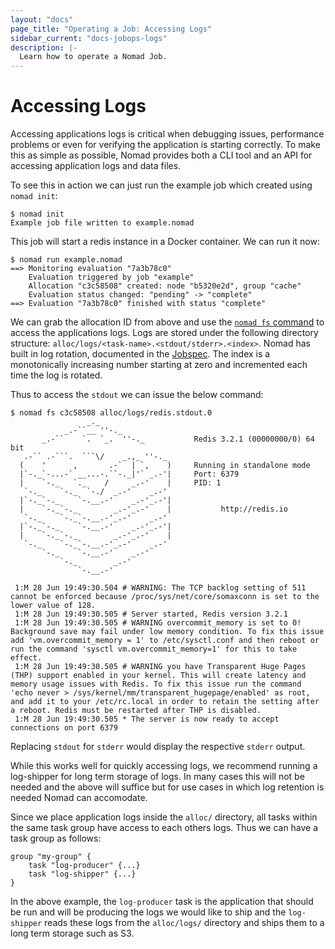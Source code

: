 ```yaml
---
layout: "docs"
page_title: "Operating a Job: Accessing Logs"
sidebar_current: "docs-jobops-logs"
description: |-
  Learn how to operate a Nomad Job.
---
```


# Accessing Logs

Accessing applications logs is critical when debugging issues, performance
problems or even for verifying the application is starting correctly. To make
this as simple as possible, Nomad provides both a CLI tool and an API for
accessing application logs and data files.

To see this in action we can just run the example job which created using `nomad
init`:

```
$ nomad init
Example job file written to example.nomad
```

This job will start a redis instance in a Docker container. We can run it now:

```
$ nomad run example.nomad
==> Monitoring evaluation "7a3b78c0"
    Evaluation triggered by job "example"
    Allocation "c3c58508" created: node "b5320e2d", group "cache"
    Evaluation status changed: "pending" -> "complete"
==> Evaluation "7a3b78c0" finished with status "complete"
```

We can grab the allocation ID from above and use the [`nomad fs`
command](/docs/commands/fs.html) to access the applications logs. Logs are
stored under the following directory structure:
`alloc/logs/<task-name>.<stdout/stderr>.<index>`. Nomad has built in log
rotation, documented in the [Jobspec](/docs/jobspec/index.html#log_rotation).
The index is a monotonically increasing number starting at zero and incremented
each time the log is rotated.

Thus to access the `stdout` we can issue the below command:

```
$ nomad fs c3c58508 alloc/logs/redis.stdout.0
                 _._
            _.-``__ ''-._
       _.-``    `.  `_.  ''-._           Redis 3.2.1 (00000000/0) 64 bit
   .-`` .-```.  ```\/    _.,_ ''-._
  (    '      ,       .-`  | `,    )     Running in standalone mode
  |`-._`-...-` __...-.``-._|'` _.-'|     Port: 6379
  |    `-._   `._    /     _.-'    |     PID: 1
   `-._    `-._  `-./  _.-'    _.-'
  |`-._`-._    `-.__.-'    _.-'_.-'|
  |    `-._`-._        _.-'_.-'    |           http://redis.io
   `-._    `-._`-.__.-'_.-'    _.-'
  |`-._`-._    `-.__.-'    _.-'_.-'|
  |    `-._`-._        _.-'_.-'    |
   `-._    `-._`-.__.-'_.-'    _.-'
       `-._    `-.__.-'    _.-'
           `-._        _.-'
               `-.__.-'

 1:M 28 Jun 19:49:30.504 # WARNING: The TCP backlog setting of 511 cannot be enforced because /proc/sys/net/core/somaxconn is set to the lower value of 128.
 1:M 28 Jun 19:49:30.505 # Server started, Redis version 3.2.1
 1:M 28 Jun 19:49:30.505 # WARNING overcommit_memory is set to 0! Background save may fail under low memory condition. To fix this issue add 'vm.overcommit_memory = 1' to /etc/sysctl.conf and then reboot or run the command 'sysctl vm.overcommit_memory=1' for this to take effect.
 1:M 28 Jun 19:49:30.505 # WARNING you have Transparent Huge Pages (THP) support enabled in your kernel. This will create latency and memory usage issues with Redis. To fix this issue run the command 'echo never > /sys/kernel/mm/transparent_hugepage/enabled' as root, and add it to your /etc/rc.local in order to retain the setting after a reboot. Redis must be restarted after THP is disabled.
 1:M 28 Jun 19:49:30.505 * The server is now ready to accept connections on port 6379
```

Replacing `stdout` for `stderr` would display the respective `stderr` output.

While this works well for quickly accessing logs, we recommend running a
log-shipper for long term storage of logs. In many cases this will not be needed
and the above will suffice but for use cases in which log retention is needed
Nomad can accomodate.

Since we place application logs inside the `alloc/` directory, all tasks within
the same task group have access to each others logs. Thus we can have a task
group as follows:

```
group "my-group" {
    task "log-producer" {...}
    task "log-shipper" {...}
}
```

In the above example, the `log-producer` task is the application that should be
run and will be producing the logs we would like to ship and the `log-shipper`
reads these logs from the `alloc/logs/` directory and ships them to a long term
storage such as S3.
